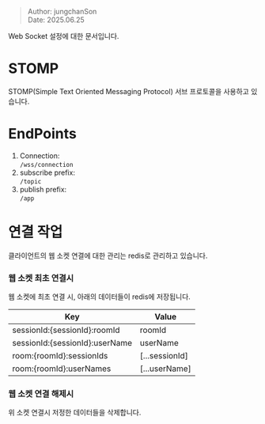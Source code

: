 > Author: jungchanSon  
> Date: 2025.06.25 

Web Socket 설정에 대한 문서입니다.

# STOMP
STOMP(Simple Text Oriented Messaging Protocol) 서브 프로토콜을 사용하고 있습니다.

# EndPoints
1. Connection:   
    `/wss/connection`
2. subscribe prefix:  
    `/topic`
3. publish prefix:  
    `/app`

# 연결 작업
클라이언트의 웹 소켓 연결에 대한 관리는 redis로 관리하고 있습니다.

### 웹 소켓 최초 연결시
웹 소켓에 최초 연결 시, 아래의 데이터들이 redis에 저장됩니다.

| Key                           | Value         |
|-------------------------------|---------------|
| sessionId:{sessionId}:roomId  | roomId        |
| sessionId:{sessionId}:userName | userName      |
| room:{roomId}:sessionIds      | [...sessionId] |
| room:{roomId}:userNames      | [...userName] |

### 웹 소켓 연결 해제시
위 소켓 연결시 저정한 데이터들을 삭제합니다.